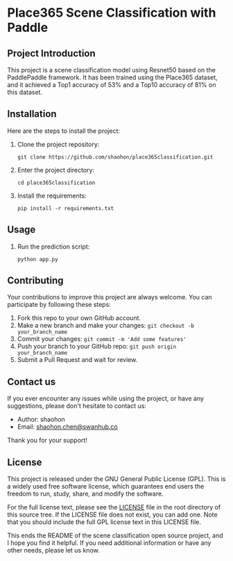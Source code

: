 # Place365 Scene Classification with Paddle

## Project Introduction

This project is a scene classification model using Resnet50 based on the PaddlePaddle framework. It has been trained using the Place365 dataset, and it achieved a Top1 accuracy of 53% and a Top10 accuracy of 81% on this dataset.

## Installation

Here are the steps to install the project:

1. Clone the project repository:

   ```shell
   git clone https://github.com/shaohon/place365classification.git
   ```

2. Enter the project directory:

   ```shell
   cd place365classification
   ```

3. Install the requirements:

   ```shell
   pip install -r requirements.txt
   ```

## Usage

1. Run the prediction script:

   ```shell
   python app.py
   ```

## Contributing

Your contributions to improve this project are always welcome. You can participate by following these steps:

1. Fork this repo to your own GitHub account.
2. Make a new branch and make your changes: `git checkout -b your_branch_name`
3. Commit your changes: `git commit -m 'Add some features'`
4. Push your branch to your GitHub repo: `git push origin your_branch_name`
5. Submit a Pull Request and wait for review.

## Contact us

If you ever encounter any issues while using the project, or have any suggestions, please don't hesitate to contact us:

- Author: shaohon
- Email: shaohon.chen@swanhub.co

Thank you for your support!

## License

This project is released under the GNU General Public License (GPL). This is a widely used free software license, which guarantees end users the freedom to run, study, share, and modify the software.

For the full license text, please see the [LICENSE](LICENSE) file in the root directory of this source tree. If the LICENSE file does not exist, you can add one. Note that you should include the full GPL license text in this LICENSE file.

This ends the README of the scene classification open source project, and I hope you find it helpful. If you need additional information or have any other needs, please let us know.